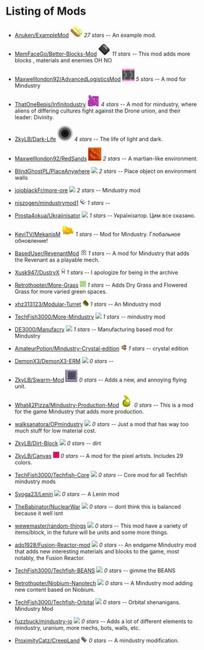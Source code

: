 
# Listing of Mods


  - [Anuken/ExampleMod](https://github.com/Anuken/ExampleMod) ![ ](images/examplemod-icon.png) *27 stars* -- An example mod.

  - [MemFaceGo/Better-Blocks-Mod](https://github.com/MemFaceGo/Better-Blocks-Mod) ![ ](images/better-blocks-mod-icon.png) *11 stars* -- This mod adds more blocks , materials and enemies OH NO

  - [Maxwelllondon92/AdvancedLogisticsMod](https://github.com/Maxwelllondon92/AdvancedLogisticsMod) ![ ](images/advancedlogisticsmod-icon.png) *5 stars* -- A mod for Mindustry

  - [ThatOneBepis/Infinitodustry](https://github.com/ThatOneBepis/Infinitodustry) ![ ](images/infinitodustry-icon.png) *4 stars* -- A mod for mindustry, where aliens of differing cultures fight against the Drone union, and their leader: Divinity. 

  - [ZkyLB/Dark-Life](https://github.com/ZkyLB/Dark-Life) ![ ](images/dark-life-icon.png) *4 stars* -- The life of light and dark.

  - [Maxwelllondon92/RedSands](https://github.com/Maxwelllondon92/RedSands) ![ ](images/redsands-icon.png) *2 stars* -- A martian-like environment.

  - [BlindGhostPL/PlaceAnywhere](https://github.com/BlindGhostPL/PlaceAnywhere) ![ ](images/placeanywhere-icon.png) *2 stars* -- Place object on environment walls

  - [jojoblackFr/more-ore](https://github.com/jojoblackFr/more-ore) ![ ](images/more-ore-icon.png) *2 stars* -- Mindustry mod

  - [niszogen/mindustrymod1](https://github.com/niszogen/mindustrymod1) ![ ](images/mindustrymod1-icon.png) *1 stars* -- 

  - [Prosta4okua/Ukrajinisator](https://github.com/Prosta4okua/Ukrajinisator) ![ ](images/ukrajinisator-icon.png) *1 stars* -- Українізатор. Цим все сказано.

  - [KeviTV/MekanisM](https://github.com/KeviTV/MekanisM) ![ ](images/mekanism-icon.png) *1 stars* -- Mod for Mindustry. Глобальное обновление!

  - [BasedUser/RevenantMod](https://github.com/BasedUser/RevenantMod) ![ ](images/revenantmod-icon.png) *1 stars* -- A mod for Mindustry that adds the Revenant as a playable mech.

  - [Xusk947/DustryX](https://github.com/Xusk947/DustryX) ![ ](images/dustryx-icon.png) *1 stars* -- I apologize for being in the archive

  - [Retrothopter/More-Grass](https://github.com/Retrothopter/More-Grass) ![ ](images/more-grass-icon.png) *1 stars* -- Adds Dry Grass and Flowered Grass for more varied green spaces.

  - [xhz313123/Modular-Turret](https://github.com/xhz313123/Modular-Turret) ![ ](images/modular-turret-icon.png) *1 stars* -- An Mindustry mod

  - [TechFish3000/More-Mindustry](https://github.com/TechFish3000/More-Mindustry) ![ ](images/more-mindustry-icon.png) *1 stars* -- mindustry mod

  - [DE3000/Manufacry](https://github.com/DE3000/Manufacry) ![ ](images/manufacry-icon.png) *1 stars* -- Manufacturing based mod for Mindustry

  - [AmateurPotion/Mindustry-Crystal-edition](https://github.com/AmateurPotion/Mindustry-Crystal-edition) ![ ](images/mindustry-crystal-edition-icon.png) *1 stars* -- crystal edition

  - [DemonX3/DemonX3-ERM](https://github.com/DemonX3/DemonX3-ERM) ![ ](images/extended-rebuilding-modules-icon.png) *0 stars* -- 

  - [ZkyLB/Swarm-Mod](https://github.com/ZkyLB/Swarm-Mod) ![ ](images/swarm-mod-icon.png) *0 stars* -- Adds a new, and annoying flying unit.

  - [What42Pizza/Mindustry-Production-Mod](https://github.com/What42Pizza/Mindustry-Production-Mod) ![ ](images/mindustry-production-mod-icon.png) *0 stars* -- This is a mod for the game Mindustry that adds more production.

  - [walksanatora/OPmindustry](https://github.com/walksanatora/OPmindustry) ![ ](images/opmindustry-icon.png) *0 stars* -- Just a mod that has way too much stuff for low material cost.

  - [ZkyLB/Dirt-Block](https://github.com/ZkyLB/Dirt-Block) ![ ](images/dirt-block-icon.png) *0 stars* -- dirt

  - [ZkyLB/Canvas](https://github.com/ZkyLB/Canvas) ![ ](images/canvas-icon.png) *0 stars* -- A mod for the pixel artists. Includes 29 colors.

  - [TechFish3000/Techfish-Core](https://github.com/TechFish3000/Techfish-Core) ![ ](images/techfish-core-icon.png) *0 stars* -- Core mod for all Techfish mindustry mods

  - [Syoga23/Lenin](https://github.com/Syoga23/Lenin) ![ ](images/lenin-icon.png) *0 stars* -- A Lenin mod

  - [TheBabinator/NuclearWar](https://github.com/TheBabinator/NuclearWar) ![ ](images/nuclearwar-icon.png) *0 stars* -- dont think this is balanced because it well isnt

  - [wewemaster/random-things](https://github.com/wewemaster/random-things) ![ ](images/random-things-icon.png) *0 stars* -- This mod have a variety of items/block, in the future will be units and some more things.

  - [ado1928/Fusion-Reactor-mod](https://github.com/ado1928/Fusion-Reactor-mod) ![ ](images/fusion-reactor-mod-icon.png) *0 stars* -- An endgame Mindustry mod that adds new interesting materials and blocks to the game, most notably, the Fusion Reactor.

  - [TechFish3000/Techfish-BEANS](https://github.com/TechFish3000/Techfish-BEANS) ![ ](images/techfish-beans-icon.png) *0 stars* -- gimme the BEANS

  - [Retrothopter/Niobium-Nanotech](https://github.com/Retrothopter/Niobium-Nanotech) ![ ](images/niobium-nanotech-icon.png) *0 stars* -- A Mindustry mod adding new content based on Niobium.

  - [TechFish3000/Techfish-Orbital](https://github.com/TechFish3000/Techfish-Orbital) ![ ](images/techfish-orbital-icon.png) *0 stars* -- Orbital shenanigans. Mindustry Mod

  - [fuzzbuck/mindustry-io](https://github.com/fuzzbuck/mindustry-io) ![ ](images/mindustry-io-icon.png) *0 stars* -- Adds a lot of different elements to mindustry, uranium, more mechs, bots, walls, etc.

  - [ProximityCatz/CreepLand](https://github.com/ProximityCatz/CreepLand) ![ ](images/creepland-icon.png) *0 stars* -- A mindustry modification.

